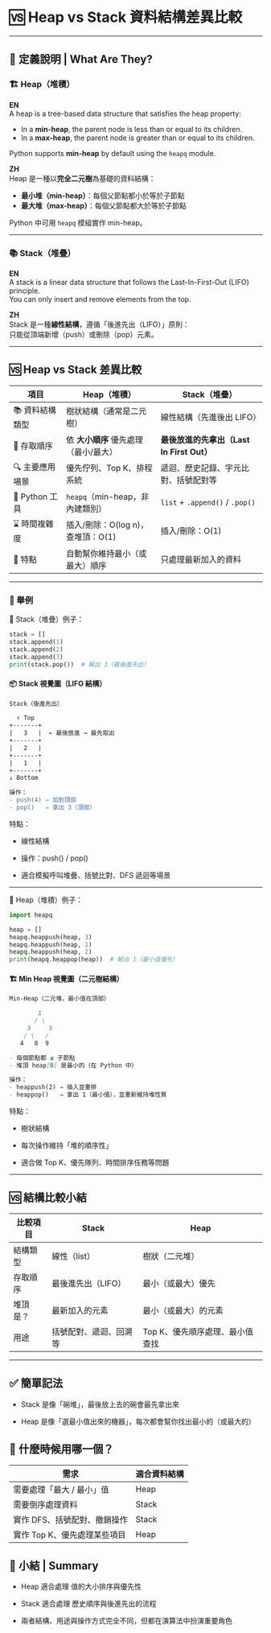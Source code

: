 # 🆚 Heap vs Stack 資料結構差異比較

---

## 📖 定義說明 | What Are They?

### 🏗️ Heap（堆積）

**EN**  
A heap is a tree-based data structure that satisfies the heap property:
- In a **min-heap**, the parent node is less than or equal to its children.
- In a **max-heap**, the parent node is greater than or equal to its children.

Python supports **min-heap** by default using the `heapq` module.

**ZH**  
Heap 是一種以**完全二元樹**為基礎的資料結構：
- **最小堆（min-heap）**：每個父節點都小於等於子節點
- **最大堆（max-heap）**：每個父節點都大於等於子節點

Python 中可用 `heapq` 模組實作 min-heap。

---

### 📚 Stack（堆疊）

**EN**  
A stack is a linear data structure that follows the Last-In-First-Out (LIFO) principle.  
You can only insert and remove elements from the top.

**ZH**  
Stack 是一種**線性結構**，遵循「後進先出（LIFO）」原則：  
只能從頂端新增（push）或刪除（pop）元素。

---

## 🆚 Heap vs Stack 差異比較
| 項目           | **Heap（堆積）**            | **Stack（堆疊）**                   |
| ------------ | ----------------------- | ------------------------------- |
| 📚 資料結構類型    | 樹狀結構（通常是二元樹）            | 線性結構（先進後出 LIFO）                 |
| 🔼 存取順序      | 依 **大小順序** 優先處理（最小/最大）  | **最後放進的先拿出（Last In First Out）** |
| 🔍 主要應用場景    | 優先佇列、Top K、排程系統         | 遞迴、歷史記錄、字元比對、括號配對等              |
| 🔧 Python 工具 | `heapq`（min-heap，非內建類別） | `list` + `.append()` / `.pop()` |
| ⌛ 時間複雜度      | 插入/刪除：O(log n)，查堆頂：O(1) | 插入/刪除：O(1)                      |
| 🧠 特點        | 自動幫你維持最小（或最大）順序         | 只處理最新加入的資料                      |

---

### 🎯 舉例
🔹 Stack（堆疊）例子：
```python
stack = []
stack.append(1)
stack.append(2)
stack.append(3)
print(stack.pop())  # 輸出 3（最後進先出）
```
#### 📦 Stack 視覺圖（LIFO 結構）
```diff
Stack（後進先出）

  ↑ Top
+-------+
|   3   |  ← 最後放進 → 最先取出
+-------+
|   2   |
+-------+
|   1   |
+-------+
↓ Bottom

操作：
- push(4) ⇒ 加到頂部
- pop()   ⇒ 拿出 3（頂部）
```

特點：
- 線性結構

- 操作：push() / pop()

- 適合模擬呼叫堆疊、括號比對、DFS 遞迴等場景

---

🔹 Heap（堆積）例子：
```python
import heapq

heap = []
heapq.heappush(heap, 3)
heapq.heappush(heap, 1)
heapq.heappush(heap, 2)
print(heapq.heappop(heap))  # 輸出 1（最小值優先）
```

#### 🏗️ Min Heap 視覺圖（二元樹結構）
```markdown
Min-Heap（二元堆，最小值在頂部）

        1
       / \
     3     5
    / \   /
   4   8  9

- 每個節點都 ≤ 子節點
- 堆頂 heap[0] 是最小的（在 Python 中）

操作：
- heappush(2) ⇒ 插入並重排
- heappop()   ⇒ 拿出 1（最小值），並重新維持堆性質
```
特點：
- 樹狀結構

- 每次操作維持「堆的順序性」

- 適合做 Top K、優先隊列、時間排序任務等問題

---

## 🆚 結構比較小結
| 比較項目 | Stack       | Heap               |
| ---- | ----------- | ------------------ |
| 結構類型 | 線性（list）    | 樹狀（二元堆）            |
| 存取順序 | 最後進先出（LIFO） | 最小（或最大）優先          |
| 堆頂是？ | 最新加入的元素     | 最小（或最大）的元素         |
| 用途   | 括號配對、遞迴、回溯等 | Top K、優先順序處理、最小值查找 |

---

## ✅ 簡單記法
- Stack 是像「碗堆」，最後放上去的碗會最先拿出來

- Heap 是像「選最小值出來的機器」，每次都會幫你找出最小的（或最大的）

## 🧠 什麼時候用哪一個？
| 需求                | 適合資料結構 |
| ----------------- | ------ |
| 需要處理「最大 / 最小」值    | Heap   |
| 需要倒序處理資料          | Stack  |
| 實作 DFS、括號配對、撤銷操作  | Stack  |
| 實作 Top K、優先處理某些項目 | Heap   |

## 🏁 小結 | Summary
- Heap 適合處理 值的大小排序與優先性

- Stack 適合處理 歷史順序與後進先出的流程

- 兩者結構、用途與操作方式完全不同，但都在演算法中扮演重要角色

